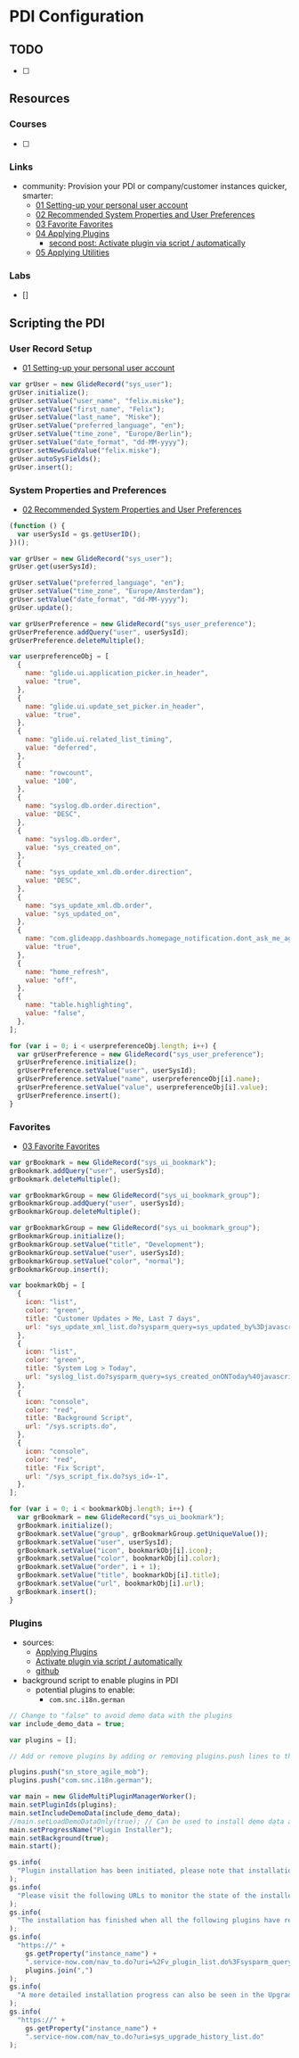 # PDI Configuration

## TODO

- [ ]

## Resources

### Courses

- [ ]

### Links

- community: Provision your PDI or company/customer instances quicker, smarter:
  - [01 Setting-up your personal user account](https://www.servicenow.com/community/developer-blog/provision-your-pdi-or-company-customer-instances-quicker-smarter/ba-p/2288041)
  - [02 Recommended System Properties and User Preferences](https://www.servicenow.com/community/developer-blog/provision-your-pdi-or-company-customer-instances-quicker-smarter/ba-p/2288015)
  - [03 Favorite Favorites](https://www.servicenow.com/community/developer-blog/provision-your-pdi-or-company-customer-instances-quicker-smarter/ba-p/2287999)
  - [04 Applying Plugins](https://www.servicenow.com/community/developer-blog/provision-your-pdi-or-company-customer-instances-quicker-smarter/ba-p/2268118#:~:text=There%27s%20are%20always%20some%20plugins,plugin%20takes%20hours)
    - [second post: Activate plugin via script / automatically](https://www.servicenow.com/community/servicenow-ai-platform-forum/activate-plugin-via-script-automatically/m-p/1107124)
  - [05 Applying Utilities](https://www.servicenow.com/community/developer-blog/provision-your-pdi-or-company-customer-instances-quicker-smarter/ba-p/2287979)

### Labs

- []

## Scripting the PDI

### User Record Setup

- [01 Setting-up your personal user account](https://www.servicenow.com/community/developer-blog/provision-your-pdi-or-company-customer-instances-quicker-smarter/ba-p/2288041)

```js
var grUser = new GlideRecord("sys_user");
grUser.initialize();
grUser.setValue("user_name", "felix.miske");
grUser.setValue("first_name", "Felix");
grUser.setValue("last_name", "Miske");
grUser.setValue("preferred_language", "en");
grUser.setValue("time_zone", "Europe/Berlin");
grUser.setValue("date_format", "dd-MM-yyyy");
grUser.setNewGuidValue("felix.miske");
grUser.autoSysFields();
grUser.insert();
```

### System Properties and Preferences

- [02 Recommended System Properties and User Preferences](https://www.servicenow.com/community/developer-blog/provision-your-pdi-or-company-customer-instances-quicker-smarter/ba-p/2288015)

```js
(function () {
  var userSysId = gs.getUserID();
})();

var grUser = new GlideRecord("sys_user");
grUser.get(userSysId);

grUser.setValue("preferred_language", "en");
grUser.setValue("time_zone", "Europe/Amsterdam");
grUser.setValue("date_format", "dd-MM-yyyy");
grUser.update();

var grUserPreference = new GlideRecord("sys_user_preference");
grUserPreference.addQuery("user", userSysId);
grUserPreference.deleteMultiple();

var userpreferenceObj = [
  {
    name: "glide.ui.application_picker.in_header",
    value: "true",
  },
  {
    name: "glide.ui.update_set_picker.in_header",
    value: "true",
  },
  {
    name: "glide.ui.related_list_timing",
    value: "deferred",
  },
  {
    name: "rowcount",
    value: "100",
  },
  {
    name: "syslog.db.order.direction",
    value: "DESC",
  },
  {
    name: "syslog.db.order",
    value: "sys_created_on",
  },
  {
    name: "sys_update_xml.db.order.direction",
    value: "DESC",
  },
  {
    name: "sys_update_xml.db.order",
    value: "sys_updated_on",
  },
  {
    name: "com.glideapp.dashboards.homepage_notification.dont_ask_me_again",
    value: "true",
  },
  {
    name: "home_refresh",
    value: "off",
  },
  {
    name: "table.highlighting",
    value: "false",
  },
];

for (var i = 0; i < userpreferenceObj.length; i++) {
  var grUserPreference = new GlideRecord("sys_user_preference");
  grUserPreference.initialize();
  grUserPreference.setValue("user", userSysId);
  grUserPreference.setValue("name", userpreferenceObj[i].name);
  grUserPreference.setValue("value", userpreferenceObj[i].value);
  grUserPreference.insert();
}
```

### Favorites

- [03 Favorite Favorites](https://www.servicenow.com/community/developer-blog/provision-your-pdi-or-company-customer-instances-quicker-smarter/ba-p/2287999)

```js
var grBookmark = new GlideRecord("sys_ui_bookmark");
grBookmark.addQuery("user", userSysId);
grBookmark.deleteMultiple();

var grBookmarkGroup = new GlideRecord("sys_ui_bookmark_group");
grBookmarkGroup.addQuery("user", userSysId);
grBookmarkGroup.deleteMultiple();

var grBookmarkGroup = new GlideRecord("sys_ui_bookmark_group");
grBookmarkGroup.initialize();
grBookmarkGroup.setValue("title", "Development");
grBookmarkGroup.setValue("user", userSysId);
grBookmarkGroup.setValue("color", "normal");
grBookmarkGroup.insert();

var bookmarkObj = [
  {
    icon: "list",
    color: "green",
    title: "Customer Updates > Me, Last 7 days",
    url: "sys_update_xml_list.do?sysparm_query=sys_updated_by%3Djavascript&colon;gs.getUserName()%5Esys_updated_onONLast%207%20days%40javascript&colon;gs.beginningOfLast7Days()%40javascript&colon;gs.endOfLast7Days()",
  },
  {
    icon: "list",
    color: "green",
    title: "System Log > Today",
    url: "syslog_list.do?sysparm_query=sys_created_onONToday%40javascript&colon;gs.daysAgoStart(0)%40javascript&colon;gs.daysAgoEnd(0)",
  },
  {
    icon: "console",
    color: "red",
    title: "Background Script",
    url: "/sys.scripts.do",
  },
  {
    icon: "console",
    color: "red",
    title: "Fix Script",
    url: "/sys_script_fix.do?sys_id=-1",
  },
];

for (var i = 0; i < bookmarkObj.length; i++) {
  var grBookmark = new GlideRecord("sys_ui_bookmark");
  grBookmark.initialize();
  grBookmark.setValue("group", grBookmarkGroup.getUniqueValue());
  grBookmark.setValue("user", userSysId);
  grBookmark.setValue("icon", bookmarkObj[i].icon);
  grBookmark.setValue("color", bookmarkObj[i].color);
  grBookmark.setValue("order", i + 1);
  grBookmark.setValue("title", bookmarkObj[i].title);
  grBookmark.setValue("url", bookmarkObj[i].url);
  grBookmark.insert();
}
```

### Plugins

- sources:
  - [Applying Plugins](https://www.servicenow.com/community/developer-blog/provision-your-pdi-or-company-customer-instances-quicker-smarter/ba-p/2268118#:~:text=There%27s%20are%20always%20some%20plugins,plugin%20takes%20hours)
  - [Activate plugin via script / automatically](https://www.servicenow.com/community/servicenow-ai-platform-forum/activate-plugin-via-script-automatically/m-p/1107124)
  - [github](https://github.com/ServiceNowDevProgram/code-snippets/blob/main/Fix%20scripts/Install%20Base%20PDI%20Plugins/install_plugins.js)
- background script to enable plugins in PDI
  - potential plugins to enable:
    - `com.snc.i18n.german`

```js
// Change to "false" to avoid demo data with the plugins
var include_demo_data = true;

var plugins = [];

// Add or remove plugins by adding or removing plugins.push lines to the code below:

plugins.push("sn_store_agile_mob");
plugins.push("com.snc.i18n.german");

var main = new GlideMultiPluginManagerWorker();
main.setPluginIds(plugins);
main.setIncludeDemoData(include_demo_data);
//main.setLoadDemoDataOnly(true); // Can be used to install demo data after installation of plugins.
main.setProgressName("Plugin Installer");
main.setBackground(true);
main.start();

gs.info(
  "Plugin installation has been initiated, please note that installation runs in the background and can take some time."
);
gs.info(
  "Please visit the following URLs to monitor the state of the installed plugins."
);
gs.info(
  "The installation has finished when all the following plugins have reached State=Active."
);
gs.info(
  "https://" +
    gs.getProperty("instance_name") +
    ".service-now.com/nav_to.do?uri=%2Fv_plugin_list.do%3Fsysparm_query%3DidIN" +
    plugins.join(",")
);
gs.info(
  "A more detailed installation progress can also be seen in the Upgrade History log:"
);
gs.info(
  "https://" +
    gs.getProperty("instance_name") +
    ".service-now.com/nav_to.do?uri=sys_upgrade_history_list.do"
);
```
